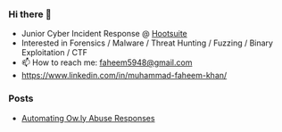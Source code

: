 ### Hi there 👋

- Junior Cyber Incident Response @ [Hootsuite](https://github.com/hootsuite)
- Interested in Forensics / Malware / Threat Hunting / Fuzzing / Binary Exploitation / CTF
- 📫 How to reach me: faheem5948@gmail.com
- https://www.linkedin.com/in/muhammad-faheem-khan/


### Posts
- [Automating Ow.ly Abuse Responses](https://medium.com/hootsuite-engineering/automating-ow-ly-abuse-responses-ecb2b5bc44b8)
